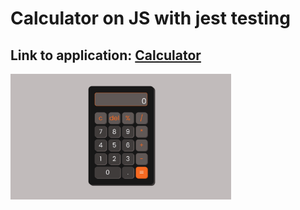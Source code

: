 # Calculator on JS with jest testing

## Link to application: [Calculator](https://mariagaligina.github.io/calculatorJS/html/index.html)

<img src="https://github.com/MariaGaligina/calculatorJS/blob/master/calculator.jpg" width=70%>

